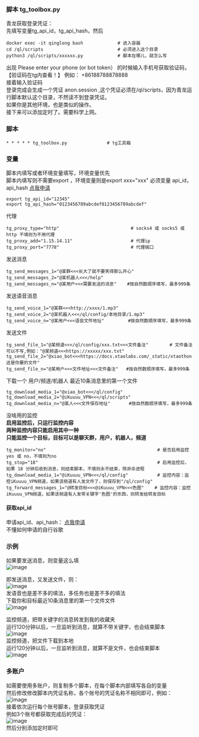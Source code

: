 ### **脚本 tg_toolbox.py** 
青龙获取登录凭证：         
先填写变量tg_api_id，tg_api_hash，然后         
```
docker exec -it qinglong bash             # 进入容器    
cd /ql/scripts                            # 必须进入这个目录    
python3 /ql/scripts/xxxxxx.py             # 脚本在哪儿，就怎么写    
```
出现 Please enter your phone (or bot token） 的时候输入手机号获取验证码，【验证码在tg内查看！】 例如： +86188788878888         
接着输入验证码     
登录完成会生成一个凭证 anon.session ,这个凭证必须在/ql/scripts，因为青龙运行脚本默认这个目录，不然读不到登录凭证。      
如果你是其他环境，也是类似的操作。    
接下来可以添加定时了。需要科学上网。
### 脚本
```
* * * * * tg_toolbox.py               # tg工具箱                    
```
### 变量
脚本内填写或者环境变量填写，环境变量优先  
脚本内填写则不需要export ，环境变量则是export xxx="xxx"
必须变量 api_id，api_hash [点我申请](https://my.telegram.org/auth?to=apps)                                      
```
export tg_api_id="12345"    
export tg_api_hash="0123456789abcdef0123456789abcdef"  
```
代理
```
tg_proxy_type="http"                           # socks4 或 socks5 或 http 不填则为不用代理
tg_proxy_add="1.15.14.11"                      # 代理ip
tg_proxy_port="7778"                           # 代理端口
```
发送消息        
```
tg_send_messages_1="@某群<<<长大了就不要笑得那么开心"
tg_send_messages_2="@某机器人<<</help"
tg_send_messages_n="@某用户<<<需要发送的消息"    #按自然数顺序填写，最多999条
```  
发送语音消息        
```
tg_send_voice_1="@某群<<<http://xxxx/1.mp3"
tg_send_voice_2="@某机器人<<</ql/config/本地目录/1.mp3"
tg_send_voice_n="@某用户<<<语音文件地址"         #按自然数顺序填写，最多999条
```
发送文件
```
tg_send_file_1="@某频道<<</ql/config/xxx.txt<<<文件备注"        # 文件备注可以不写,例如："@某频道<<<https://xxxxx/xxx.txt"
tg_send_file_2="@xiao_bot<<<https://docs.xtaolabs.com/_static/xtaothon.png<<<这是你要的文件"
tg_send_file_n="@某用户<<<文件地址<<<文件备注"   #按自然数顺序填写，最多999条 
```
下载一个 用户/频道/机器人 最近10条消息里的第一个文件        
```
tg_download_media_1="@xiao_bot<<</ql/config"
tg_download_media_2="@iKuuuu_VPN<<</ql/scripts"
tg_download_media_n="@某人<<<文件保存地址"       #按自然数顺序填写，最多999条 
```
没啥用的监控    
**启用监控后，只运行监控内容**                
**两种监控内容只能启用其中一种**            
**只能监控一个目标，目标可以是聊天群，用户，机器人，频道**          
```
tg_monitor="no"                                          # 是否启用监控 yes 或 no，不填则为no
tg_stop="18"                                             # 启用监控后，如果 18 分钟后收到消息，则结束脚本，不填则永不结束，除非杀进程        
tg_download_media_1="@iKuuuu_VPN<<</ql/config"           # 监控内容：监控iKuuuu_VPN频道，如果该频道有人发文件了，则保存到"/ql/config" 
tg_forward_messages_1="@转发目标<<<@iKuuuu_VPN<<<色图"    # 监控内容：监控iKuuuu_VPN频道，如果该频道有人发带关键字'色图'的东西，则转发给转发目标
```
#### 获取api_id
申请api_id、api_hash： [点我申请](https://my.telegram.org/auth?to=apps)                          
不懂如何申请的自行谷歌        
### 示例        
如果要发送消息，则变量这么填          
![image](https://user-images.githubusercontent.com/79479594/138205703-e79dd0da-8e2d-43d2-a214-68cf20b3bad7.png)                
                
即发送消息，又发送文件，则：              
![image](https://user-images.githubusercontent.com/79479594/138205878-78534481-7759-499c-af07-3103c217607f.png)                 
发语音也是差不多的填法，多任务也是差不多的填法           
下载你和目标最近10条消息里的第一个文件文件               
![image](https://user-images.githubusercontent.com/79479594/138205942-a4e66257-a360-4115-bf38-580c0debf5db.png)               
        
监控频道，把带关键字的消息转发到我的收藏夹                   
运行120分钟以后，一旦监听到消息，就算不带关键字，也会结束脚本         
![image](https://user-images.githubusercontent.com/79479594/138206171-9944c605-1b4d-4525-9606-09234ae960bf.png)                           
监控频道，把文件下载到本地           
运行120分钟以后，一旦监听到消息，就算不是文件，也会结束脚本          
![image](https://user-images.githubusercontent.com/79479594/138206240-e203f933-1dd6-4b63-afea-54995b960dce.png)                       

### 多账户
如需要使用多账户，则复制多个脚本，在每个脚本内部填写各自的变量                   
然后修改修改脚本内凭证名称，各个账号的凭证名称不相同即可，例如：                    
![image](https://user-images.githubusercontent.com/79479594/138206696-8d9855bc-08ea-498d-97a4-b07aa7412a11.png)                           
接着依次运行每个账号脚本，登录获取凭证             
例如3个账号都获取完成后的凭证：        
![image](https://user-images.githubusercontent.com/79479594/138140771-ed4be9b5-8e22-4b4e-add5-6f9e42e076d3.png)         
然后分别添加定时即可        

